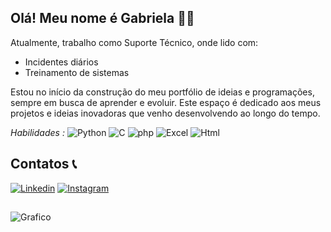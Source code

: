 ## Olá! Meu nome é Gabriela 👩‍💻 

Atualmente, trabalho como Suporte Técnico, onde lido com:

- Incidentes diários
- Treinamento de sistemas

Estou no início da construção do meu portfólio de ideias e programações, sempre em busca de aprender e evoluir. Este espaço é dedicado aos meus projetos e ideias inovadoras que venho desenvolvendo ao longo do tempo.

*Habilidades :* 
 ![Python](https://img.shields.io/badge/Python-14354C?style=for-the-badge&logo=python&logoColor=white)
![C](https://img.shields.io/badge/C-00599C?style=for-the-badge&logo=c&logoColor=white)
![php](https://img.shields.io/badge/PHP-777BB4?style=for-the-badge&logo=php&logoColor=white)
![Excel](https://img.shields.io/badge/Microsoft_Excel-217346?style=for-the-badge&logo=microsoft-excel&logoColor=white)
![Html](https://img.shields.io/badge/HTML5-E34F26?style=for-the-badge&logo=html5&logoColor=white)



## Contatos 📞

[![Linkedin](https://img.shields.io/badge/LinkedIn-0077B5?style=for-the-badge&logo=linkedin&logoColor=white)](https://www.linkedin.com/in/gabriela-lopes-bb0574190/) 
[![Instagram](https://img.shields.io/badge/Instagram-E4405F?style=for-the-badge&logo=instagram&logoColor=white)](https://www.instagram.com/lopesgabriela.py/profilecard/?igsh=ZXhpYXFiYjdjMHVs)



##
![Grafico](https://github-readme-stats.vercel.app/api?username={username}&theme=blue-green)
